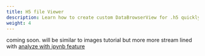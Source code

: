 ```yaml
---
title: H5 file Viewer
description: Learn how to create custom DataBrowserView for .h5 quickly
weight: 4
---
```


coming soon. will be similar to images tutorial but more more stream lined with [analyze with ipynb feature](/docs/knowledge-base/analyze-with-ipynb/)